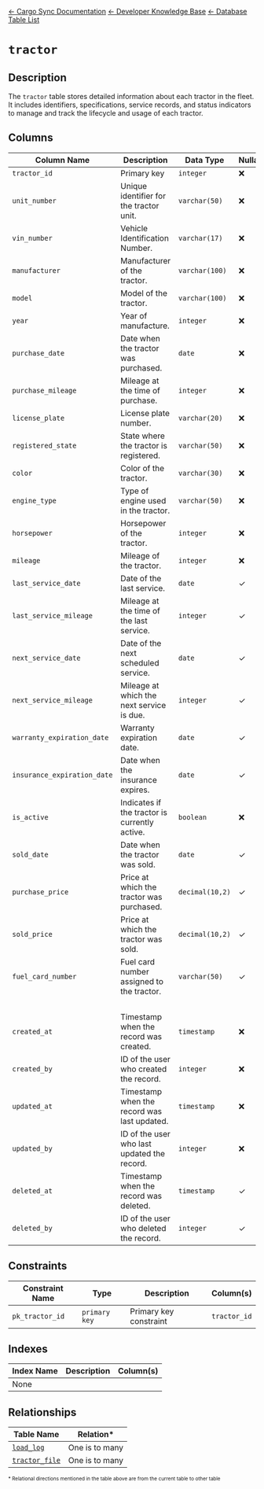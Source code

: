 [← Cargo Sync Documentation](../../../../readme.md) [← Developer Knowledge Base](../../readme.md) [← Database Table List](../database-design.md)

# `tractor`

## Description

The `tractor` table stores detailed information about each tractor in the fleet. It includes identifiers, specifications, service records, and status indicators to manage and track the lifecycle and usage of each tractor.


## Columns

|Column Name|Description|Data Type|Nullable|Default|
|-|-|-|-|-|
|`tractor_id`|Primary key|`integer`|❌||
|`unit_number`|Unique identifier for the tractor unit.|`varchar(50)`|❌||
|`vin_number`|Vehicle Identification Number.|`varchar(17)`|❌||
|`manufacturer`|Manufacturer of the tractor.|`varchar(100)`|❌||
|`model`|Model of the tractor.|`varchar(100)`|❌||
|`year`|Year of manufacture.|`integer`|❌||
|`purchase_date`|Date when the tractor was purchased.|`date`|❌||
|`purchase_mileage`|Mileage at the time of purchase.|`integer`|❌|`0`|
|`license_plate`|License plate number.|`varchar(20)`|❌||
|`registered_state`|State where the tractor is registered.|`varchar(50)`|❌||
|`color`|Color of the tractor.|`varchar(30)`|❌||
|`engine_type`|Type of engine used in the tractor.|`varchar(50)`|❌||
|`horsepower`|Horsepower of the tractor.|`integer`|❌||
|`mileage`|Mileage of the tractor.|`integer`|❌|`0`|
|`last_service_date`|Date of the last service.|`date`|✓|`null`|
|`last_service_mileage`|Mileage at the time of the last service.|`integer`|✓|`null`|
|`next_service_date`|Date of the next scheduled service.|`date`|✓|`null`|
|`next_service_mileage`|Mileage at which the next service is due.|`integer`|✓|`null`|
|`warranty_expiration_date`|Warranty expiration date.|`date`|✓|`null`|
|`insurance_expiration_date`|Date when the insurance expires.|`date`|✓|`null`|
|`is_active`|Indicates if the tractor is currently active.|`boolean`|❌|`true`|
|`sold_date`|Date when the tractor was sold.|`date`|✓|`null`|
|`purchase_price`|Price at which the tractor was purchased.|`decimal(10,2)`|✓|`null`|
|`sold_price`|Price at which the tractor was sold.|`decimal(10,2)`|✓|`null`|
|`fuel_card_number`|Fuel card number assigned to the tractor.|`varchar(50)`|✓|`null`|
|&nbsp;|
|`created_at`|Timestamp when the record was created.|`timestamp`|❌|`current_timestamp`|
|`created_by`|ID of the user who created the record.|`integer`|❌|-1|
|`updated_at`|Timestamp when the record was last updated.|`timestamp`|❌|`current_timestamp`|
|`updated_by`|ID of the user who last updated the record.|`integer`|❌|-1|
|`deleted_at`|Timestamp when the record was deleted.|`timestamp`|✓|`null`|
|`deleted_by`|ID of the user who deleted the record.|`integer`|✓|`null`|

## Constraints

|Constraint Name|Type|Description|Column(s)|
|--|--|--|--|
|`pk_tractor_id`|`primary key`|Primary key constraint|`tractor_id`|

## Indexes

|Index Name|Description|Column(s)|
|-|-|-|
|None|

## Relationships

|Table Name|Relation*|
|-|-|
|[`load_log`](./load-log-table.md)|One is to many|
|[`tractor_file`](./tractor-file-table.md)|One is to many|



<span style="font-size:10px">\* Relational directions mentioned in the table above are from the current table to other table</span>
